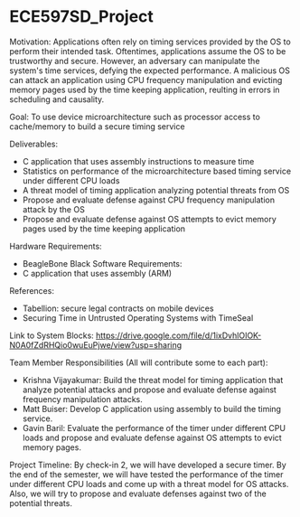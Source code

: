 # ECE597SD_Project

 Motivation:
    Applications often rely on timing services provided by the OS to perform their intended task. Oftentimes, applications assume the OS to be trustworthy and secure. However, an adversary can manipulate the system's time services, defying the expected performance. A malicious OS can attack an application using CPU frequency manipulation and evicting memory pages used by the time keeping application, reulting in errors in scheduling and causality.
    
Goal:
  To use device microarchitecture such as processor access to cache/memory to build a secure timing service
  
Deliverables:
  - C application that uses assembly instructions to measure time
  - Statistics on performance of the microarchitecture based timing service under different CPU loads
  - A threat model of timing application analyzing potential threats from OS
  - Propose and evaluate defense against CPU frequency manipulation attack by the OS
  - Propose and evaluate defense against OS attempts to evict memory pages used by the time keeping application

Hardware Requirements:
  - BeagleBone Black
Software Requirements:
  - C application that uses assembly (ARM)  

References:
 - Tabellion: secure legal contracts on mobile devices
 - Securing Time in Untrusted Operating Systems with TimeSeal

Link to System Blocks: https://drive.google.com/file/d/1ixDvhlOIOK-N0A0fZdRHQio0wuEuPjwe/view?usp=sharing

Team Member Responsibilities (All will contribute some to each part):
 - Krishna Vijayakumar: Build the threat model for timing application that analyze potential attacks and propose and evaluate defense against frequency manipulation attacks. 
 - Matt Buiser: Develop C application using assembly to build the timing service.
 - Gavin Baril: Evaluate the performance of the timer under different CPU loads and propose and evaluate defense against OS attempts to evict memory pages.

Project Timeline:
  By check-in 2, we will have developed a secure timer. By the end of the semester, we will have tested the performance of the timer under different CPU loads and come up with a threat model for OS attacks. Also, we will try to propose and evaluate defenses against two of the potential threats.
 
 

  
  
